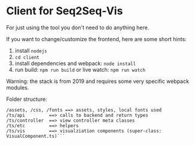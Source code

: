 # Client for Seq2Seq-Vis

For just using the tool you don't need to do anything here.

If you want to change/customize the frontend, here are some short hints:

1) install `nodejs`
2) `cd client`
3) install dependencies and webpack: `node install`
4) run build: `npm run build` or live watch: `npm run watch`

Warning: the stack is from 2019 and requires some very specific webpack modules. 


Folder structure:
```
/assets, /css, /fonts ==> assets, styles, local fonts used
/ts/api         ==> calls to backend and return types
/ts/controller  ==> view controller meta classes
/ts/etc         ==> helpers
/ts/vis         ==> visualziation components (super-class: VisualComponent.ts)```

